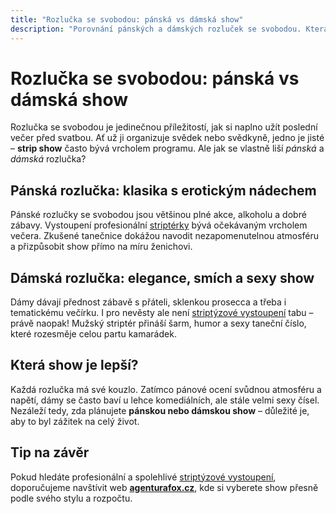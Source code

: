 ```yaml
---
title: "Rozlučka se svobodou: pánská vs dámská show"
description: "Porovnání pánských a dámských rozluček se svobodou. Která show je žhavější? Inspirujte se tipy na nezapomenutelný večer se striptýzem."
---
```


# Rozlučka se svobodou: pánská vs dámská show

Rozlučka se svobodou je jedinečnou příležitostí, jak si naplno užít poslední večer před svatbou. Ať už ji organizuje svědek nebo svědkyně, jedno je jisté – **strip show** často bývá vrcholem programu. Ale jak se vlastně liší *pánská* a *dámská* rozlučka?

## Pánská rozlučka: klasika s erotickým nádechem

Pánské rozlučky se svobodou jsou většinou plné akce, alkoholu a dobré zábavy. Vystoupení profesionální [striptérky](https://www.agenturafox.cz/) bývá očekávaným vrcholem večera. Zkušené tanečnice dokážou navodit nezapomenutelnou atmosféru a přizpůsobit show přímo na míru ženichovi.

## Dámská rozlučka: elegance, smích a sexy show

Dámy dávají přednost zábavě s přáteli, sklenkou prosecca a třeba i tematickému večírku. I pro nevěsty ale není [striptýzové vystoupení](https://www.agenturafox.cz/) tabu – právě naopak! Mužský striptér přináší šarm, humor a sexy taneční číslo, které rozesměje celou partu kamarádek.

## Která show je lepší?

Každá rozlučka má své kouzlo. Zatímco pánové ocení svůdnou atmosféru a napětí, dámy se často baví u lehce komediálních, ale stále velmi sexy čísel. Nezáleží tedy, zda plánujete **pánskou nebo dámskou show** – důležité je, aby to byl zážitek na celý život.

## Tip na závěr

Pokud hledáte profesionální a spolehlivé [striptýzové vystoupení](https://www.agenturafox.cz/), doporučujeme navštívit web **[agenturafox.cz](https://www.agenturafox.cz/)**, kde si vyberete show přesně podle svého stylu a rozpočtu.
